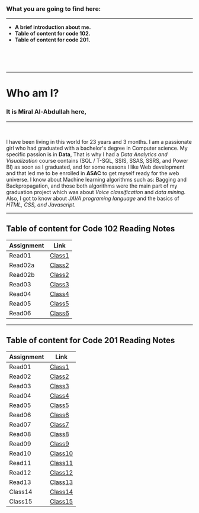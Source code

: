 
### What you are going to find here:
<hr>

- **A brief introduction about me.**
- **Table of content for code 102.**
- **Table of content for code 201.**



<br>
<br>
<br>
<hr>




# **Who am I?**  

### It is **Miral Al-Abdullah** here, 

<hr>
<br>

I have been living in this world for 23 years and 3 months. I am a passionate girl who had graduated with a bachelor's degree in Computer science. My specific passion is in **Data**, That is why I had a *Data Analytics and Visualization* course contains (SQL / T-SQL, SSIS, SSAS, SSRS, and Power BI) as soon as I graduated, and for some reasons I like Web development and that led me to be enrolled in **ASAC** to get myself ready for the web universe.
I know about Machine learning algorithms such as: Bagging and Backpropagation, and those both algorithms were the main part of my graduation project which was about *Voice classification* and *data mining.* Also, I got to know about *JAVA programing language* and the basics of *HTML, CSS, and Javascript.*
<br>



<hr>









## Table of content for **Code 102 Reading Notes**

| Assignment  | Link                                  |
| ----------- | ------------------------------------- |
| Read01      | [Class1](Code102/Read01.md)           |
| Read02a     | [Class2](Code102/Read02.md)           |
| Read02b     | [Class2](Code102/Version-Control.md)  |  
| Read03      | [Class3](Code102/Read03.md)           |
| Read04      | [Class4](Code102/Read04.md)           |
| Read05      | [Class5](Code102/Read05.md)           |
| Read06      | [Class6](Code102/Read06.md)           |

<hr>



## Table of content for **Code 201 Reading Notes**

| Assignment  | Link                           |
| ----------- | ------------------------------ |
| Read01      | [Class1](Code201/Read01.md)    |
| Read02      | [Class2](Code201/Read02.md)    |
| Read03      | [Class3](Code201/Read03.md)    |  
| Read04      | [Class4](Code201/Read04.md)    |
| Read05      | [Class5](Code201/Read05.md)    |
| Read06      | [Class6](Code201/Read06.md)    |
| Read07      | [Class7](Code201/Read07.md)    |
| Read08      | [Class8](Code201/Read08.md)    |
| Read09      | [Class9](Code201/Read09.md)    |
| Read10      | [Class10](Code201/Read10.md)   |
| Read11      | [Class11](Code201/Read11.md)   |
| Read12      | [Class12](Code201/Read12.md)   |
| Read13      | [Class13](Code201/Read13.md)   |
| Class14     | [Class14](.md)                 |
| Class15     | [Class15](.md)                 |
